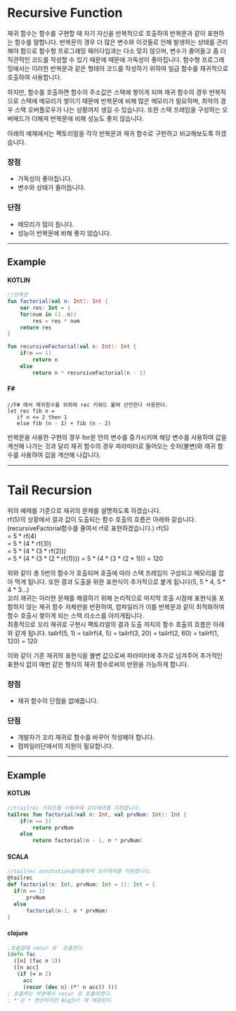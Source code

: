 # Recursive Function 
재귀 함수는 함수를 구현할 때 자기 자신을 반복적으로 호출하여 반복문과 같이 표현하는 함수를 말합니다. 반복문의 경우 더 많은 변수와 이것들로 인해 발생하는 상태를 관리해야 함으로 함수형 프로그래밍 패러다임과는 다소 맞지 않으며, 변수가 줄어들고 좀 더 직관적인 코드를 작성할 수 있기 때문에 때문에 가독성이 좋아집니다. 함수형 프로그래밍에서는 이러한 반복문과 같은 형태의 코드를 작성하기 위하여 일급 함수를 재귀적으로 호출하여 사용합니다.  

하지만, 함수를 호출하면 함수의 주소값은 스택에 쌓이게 되며 재귀 함수의 경우 반복적으로 스택에 메모리가 쌓이기 때문에 반복문에 비해 많은 메모리가 필요하며, 최악의 경우 스택 오버플로우가 나는 상황까지 생길 수 있습니다. 또한 스택 프레임을 구성하는 오버헤드가 더해져 반복문에 비해 성능도 좋지 않습니다.  

아래의 예제에서는 팩토리얼을 각각 반복문과 재귀 함수로 구현하고 비교해보도록 하겠습니다.

### 장점
- 가독성이 좋아집니다.
- 변수와 상태가 줄어듭니다.

### 단점
- 메모리가 많이 듭니다.
- 성능이 반복문에 비해 좋지 않습니다.

---
## Example
#### KOTLIN
```kotlin
//반복문
fun factorial(val n: Int): Int {
    var res: Int = 1
    for(num in (1..n)) 
        res = res * num
    return res
}

fun recursiveFactorial(val n: Int): Int {
    if(n == 1)
        return n
    else 
        return n * recursiveFactorial(n - 1)
```


#### F#
```f#
//F# 에서 재귀함수를 위하여 rec 키워드 붙여 선언한다 사용한다.
let rec fib n =
   if n <= 2 then 1
   else fib (n - 1) + fib (n - 2)
```


반복문을 사용한 구현의 경우 for문 안의 변수를 증가시키며 해당 변수를 사용하여 값을 계산해 나가는 것과 달리 재귀 함수의 경우 파라미터로 들어오는 숫자(불변)와 재귀 함수를 사용하여 값을 계산해 나갑니다.

---
# Tail Recursion
위의 예제를 기준으로 재귀의 문제를 설명하도록 하겠습니다.  
rf(5)의 상황에서 결과 값이 도출되는 함수 호출의 흐름은 아래와 같습니다.(recursiveFactorial함수를 줄여서 rf로 표현하겠습니다.) 
rf(5)  
= 5 * rf(4)  
= 5 * (4 * rf(3))  
= 5 * (4 * (3 * rf(2)))  
= 5 * (4 * (3 * (2 * rf(1))))
= 5 * (4 * (3 * (2 * 1)))
= 120

위와 같이 총 5번의 함수가 호출되며 호출에 따라 스택 프레임이 구성되고 메모리를 잡아 먹게 됩니다. 또한 결과 도출을 위한 표현식이 추가적으로 붙게 됩니다(5, 5 * 4, 5 * 4 * 3...)  
꼬리 재귀는 이러한 문제를 해결하기 위해 논리적으로 마지막 호출 시점에 표현식을 포함하지 않는 재귀 함수 자체만을 반환하여, 컴파일러가 이를 반복문과 같이 최적화하여 함수 호출시 쌓이게 되는 스택 리소스를 아끼게됩니다.  
최종적으로 꼬리 재귀로 구현시 팩토리얼의 결과 도출 까지의 함수 호출의 흐름은 아래와 같게 됩니다.
tailrf(5, 1)
= tailrf(4, 5)
= tailrf(3, 20)
= tailrf(2, 60)
= tailrf(1, 120)
= 120

이와 같이 기존 재귀의 표현식을 불변 값으로써 파라미터에 추가로 넘겨주어 추가적인 표현식 없이 매번 같은 형식의 재귀 함수로써의 반환을 가능하게 합니다.

### 장점
- 재귀 함수의 단점을 없애줍니다.

### 단점
- 개발자가 꼬리 재귀로 함수를 바꾸어 작성해야 합니다.
- 컴파일러단에서의 지원이 필요합니다.

---
## Example
#### KOTLIN
```kotlin
//trailrec 키워드를 이용하여 꼬리재귀를 지원합니다.
tailrec fun factorial(val n: Int, val prvNum: Int): Int {
    if(n == 1)
        return prvNum
    else 
        return factorial(n - 1, n * prvNum)
```

#### SCALA
```scala
//tailrec annotation을이용하여 꼬리재귀를 지원합니다.    
@tailrec
def factorial(n: Int, prvNum: Int = 1): Int = {
  if(n == 1)
      prvNum
  else
      factorial(n-1, n * prvNum)
}
```

#### clojure
```clojure
;호출할때 recur 로  호출한다
(defn fac
  ([n] (fac n 1))
  ([n acc]
   (if (< n 2)
     acc
     (recur (dec n) (*' n acc)) )))
; 호출하는 부분에서 recur 로 호출하엿다.
; *'은 * 연산이지만 BigInt 에 대응된다.
```
